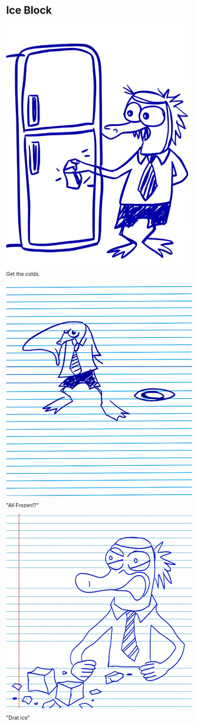 # Ice Block

![Garrey Goosey stands at a freezer, attempting to get ice from a dispenser.](ice-1.png)

Get the colds.

![Garrey Goosey struggles with a block of ice stuck together from the dispenser.](ice-2.png)

"All Frozen!?"

![Garrey Goosey glares furiously at the ice scattered on the floor.](ice-3.png)

"Drat ice"